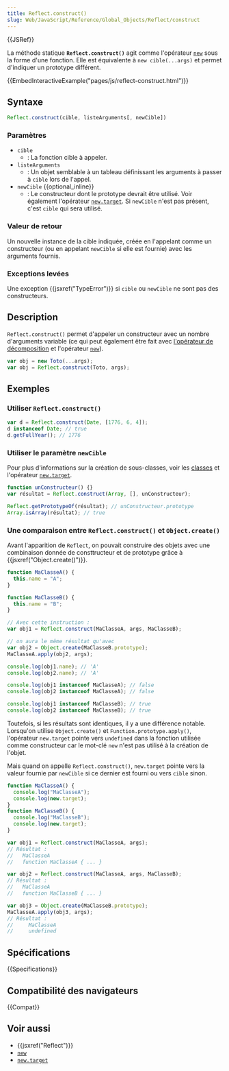 ```yaml
---
title: Reflect.construct()
slug: Web/JavaScript/Reference/Global_Objects/Reflect/construct
---
```


{{JSRef}}

La méthode statique **`Reflect.construct()`** agit comme l'opérateur [`new`](/fr/docs/Web/JavaScript/Reference/Opérateurs/L_opérateur_new) sous la forme d'une fonction. Elle est équivalente à `new cible(...args)` et permet d'indiquer un prototype différent.

{{EmbedInteractiveExample("pages/js/reflect-construct.html")}}

## Syntaxe

```js
Reflect.construct(cible, listeArguments[, newCible])
```

### Paramètres

- `cible`
  - : La fonction cible à appeler.
- `listeArguments`
  - : Un objet semblable à un tableau définissant les arguments à passer à `cible` lors de l'appel.
- `newCible` {{optional_inline}}
  - : Le constructeur dont le prototype devrait être utilisé. Voir également l'opérateur [`new.target`](/fr/docs/Web/JavaScript/Reference/Opérateurs/new.target). Si `newCible` n'est pas présent, c'est `cible` qui sera utilisé.

### Valeur de retour

Un nouvelle instance de la cible indiquée, créée en l'appelant comme un constructeur (ou en appelant `newCible` si elle est fournie) avec les arguments fournis.

### Exceptions levées

Une exception {{jsxref("TypeError")}} si `cible` ou `newCible` ne sont pas des constructeurs.

## Description

`Reflect.construct()` permet d'appeler un constructeur avec un nombre d'arguments variable (ce qui peut également être fait avec [l'opérateur de décomposition](/fr/docs/Web/JavaScript/Reference/Opérateurs/Opérateur_de_décomposition) et l'opérateur [`new`](/fr/docs/Web/JavaScript/Reference/Opérateurs/L_opérateur_new)).

```js
var obj = new Toto(...args);
var obj = Reflect.construct(Toto, args);
```

## Exemples

### Utiliser `Reflect.construct()`

```js
var d = Reflect.construct(Date, [1776, 6, 4]);
d instanceof Date; // true
d.getFullYear(); // 1776
```

### Utiliser le paramètre `newCible`

Pour plus d'informations sur la création de sous-classes, voir les [classes](/fr/docs/Web/JavaScript/Reference/Classes) et l'opérateur [`new.target`](/fr/docs/Web/JavaScript/Reference/Opérateurs/new.target).

```js
function unConstructeur() {}
var résultat = Reflect.construct(Array, [], unConstructeur);

Reflect.getPrototypeOf(résultat); // unConstructeur.prototype
Array.isArray(résultat); // true
```

### Une comparaison entre `Reflect.construct()` et `Object.create()`

Avant l'apparition de `Reflect`, on pouvait construire des objets avec une combinaison donnée de consttructeur et de prototype grâce à {{jsxref("Object.create()")}}.

```js
function MaClasseA() {
  this.name = "A";
}

function MaClasseB() {
  this.name = "B";
}

// Avec cette instruction :
var obj1 = Reflect.construct(MaClasseA, args, MaClasseB);

// on aura le même résultat qu'avec
var obj2 = Object.create(MaClasseB.prototype);
MaClasseA.apply(obj2, args);

console.log(obj1.name); // 'A'
console.log(obj2.name); // 'A'

console.log(obj1 instanceof MaClasseA); // false
console.log(obj2 instanceof MaClasseA); // false

console.log(obj1 instanceof MaClasseB); // true
console.log(obj2 instanceof MaClasseB); // true
```

Toutefois, si les résultats sont identiques, il y a une différence notable. Lorsqu'on utilise `Object.create()` et `Function.prototype.apply()`, l'opérateur `new.target` pointe vers `undefined` dans la fonction utilisée comme constructeur car le mot-clé `new` n'est pas utilisé à la création de l'objet.

Mais quand on appelle `Reflect.construct()`, `new.target` pointe vers la valeur fournie par `newCible` si ce dernier est fourni ou vers `cible` sinon.

```js
function MaClasseA() {
  console.log("MaClasseA");
  console.log(new.target);
}
function MaClasseB() {
  console.log("MaClasseB");
  console.log(new.target);
}

var obj1 = Reflect.construct(MaClasseA, args);
// Résultat :
//   MaClasseA
//   function MaClasseA { ... }

var obj2 = Reflect.construct(MaClasseA, args, MaClasseB);
// Résultat :
//   MaClasseA
//   function MaClasseB { ... }

var obj3 = Object.create(MaClasseB.prototype);
MaClasseA.apply(obj3, args);
// Résultat :
//     MaClasseA
//     undefined
```

## Spécifications

{{Specifications}}

## Compatibilité des navigateurs

{{Compat}}

## Voir aussi

- {{jsxref("Reflect")}}
- [`new`](/fr/docs/Web/JavaScript/Reference/Opérateurs/L_opérateur_new)
- [`new.target`](/fr/docs/Web/JavaScript/Reference/Opérateurs/new.target)
